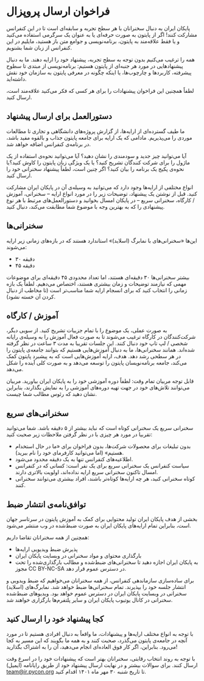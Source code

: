 # فراخوان ارسال پروپزال 
پایکان ایران به دنبال سخنرانان با هر سطح تجربه و سابقه‌ای است تا در این کنفرانس مشارکت کنند! اگر از پایتون به صورت حرفه‌ای یا به عنوان یک سرگرمی استفاده می‌کنید و یا فقط علاقه‌مند به پایتون، برنامه‌نویسی و جوامع متن باز هستید، مایلیم در این کنفرانس از زبان شما بشنویم.

همه را ترغیب می‌کنیم بدون توجه به سطح تجربه، پیشنهاد خود را ارایه دهند. ما به دنبال پیشنهادهایی در مورد هر جنبه‌ای از پایتون هستیم: برنامه‌نویسی از مبتدی تا سطوح پیشرفته، کاربردها و چارچوب‌ها، یا اینکه چگونه در معرفی پایتون به سازمان خود نقش داشته‌اید.

لطفاً همچنین این فراخوان پیشنهادات را برای هر کسی که فکر می‌کنید علاقه‌مند است، ارسال کنید.

## دستورالعمل برای ارسال پیشنهاد

ما طیف گسترده‌ای از ارایه‌ها، از گزارش پروژه‌های دانشگاهی و تجاری تا مطالعات موردی را می‌پذیریم. مادامی که یک ارایه برای جامعه پایتون جذاب و بالقوه مفید باشد، در برنامه‌ی کنفرانس اضافه خواهد شد.

آیا می‌توانید چیز جدید و سودمندی را نشان دهید؟ آیا می‌توانید نحوه‌ی استفاده از یک ماژول را برای شرکت کنندگان تشریح کنید؟ یا یک ویژگی زبان پایتون را کاوش کنید؟یا نحوه‌ی پکیج یک برنامه را بیان کنید؟ اگر چنین است، لطفاً پیشنهاد سخنرانی خود را ارسال کنید.

انواع مختلفی از ارایه‌ها وجود دارد که می‌توانید به وسیله‌ی آن در پایکان ایران مشارکت کنید. قبل از نوشتن یک پیشنهاد، توضیحات زیر را در مورد انواع ارایه – سخنرانی، آموزش / کارگاه، سخنرانی سریع – در پایکان امسال بخوانید و دستورالعمل‌های مرتبط با هر نوع پیشنهادی را که به بهترین وجه با موضوع شما مطابقت می‌کند، دنبال کنید.

## سخنرانی‌ها

این‌ها «سخنرانی‌های با نمابرگ (اسلاید)» استاندارد هستند که در بازه‌های زمانی زیر ارایه می‌شوند:
* ۳۰ دقیقه
* ۴۵ دقیقه

بیشتر سخنرانی‌ها ۳۰ دقیقه‌ای هستند، اما تعداد محدودی ۴۵ دقیقه‌ای برای موضوعات مهمی که نیازمند توضیحات و زمان بیشتری هستند، اختصاص می‌دهیم. لطفاً یک بازه زمانی را انتخاب کنید که برای انسجام ارایه شما مناسب‌تر است (تا مخاطب از دنبال کردن آن خسته نشود).

## آموزش / کارگاه
به صورت عملی، یک موضوع را با تمام جزییات تشریح کنید. از سویی دیگر، شرکت‌کنندگان در کارگاه ترغیب می‌شوند تا به صورت فعال آموزش را به وسیله‌ی رایانه شخصی / لپ تاپ خود دنبال کنند. این جلسات تقریبا به مدت ۳ ساعت در نظر گرفته شده‌اند. همانند سخنرانی‌ها، ما به دنبال آموزش‌هایی هستیم که بتوانند جامعه‌ی پایتون را در هر سطحی رشد دهد. هدف، ارایه آموزش‌هایی است که به پیشبرد پایتون کمک می‌کند، جامعه برنامه‌نویسان پایتون را توسعه می‌دهد و به صورت کلی آینده را شکل می‌دهد.

قابل توجه مربیان تمام وقت: لطفاً دوره آموزشی خود را به پایکان ایران بیاورید. مربیان می‌توانند تلاش‌های خود در جهت تهیه دوره‌های آموزشی را به نمایش بگذارند، بنابراین نشان دهید که رئوس مطالب شما چیست.

## سخنرانی‌های سریع

سخنرانی سریع یک سخنرانی کوتاه است که نباید بیشتر از ۵ دقیقه باشد. شما می‌توانید تقربیا در مورد هر چیزی با در نظر گرفتن ملاحظات زیر صحبت کنید:

* بدون تبلیغات برای محصولات شرکت‌ها، بدون فراخوان برای «ما در حال استخدام هستیم» (اما می‌توانید کارفرمای خود را نام ببرید).
* اطلاعیه‌های کنفرانس تنها به یک دقیقه محدود می‌شود.
* سیاست کنفرانس یک سخنرانی سریع برای یک نفر است: کسانی که در کنفرانس امسال تاکنون سخنرانی سریع ارایه نداده‌اند، اولویت بالاتری دارند.
* کوتاه سخنرانی کنید، هر چه ارایه‌ها کوتاه‌تر باشند، افراد بیشتری می‌توانند سخنرانی کنند.

## توافق‌نامه‌ی انتشار ضبط

بخشی از هدف پایکان ایران تولید محتوایی برای کمک به آموزش پایتون در سرتاسر جهان است، بنابراین تمام ارایه‌های پایکان ایران به صورت ضبط‌شده در وب منتشر می‌شود.

همچنین از همه سخنرانان تقاضا داریم:

* پذیرش ضبط ویدیویی ارایه‌ها
* بارگذاری محتوای و مواد سخنرانی در وبسایت پایکان ایران
* به پایکان ایران اجازه دهید تا سخنرانی‌های ضبط‌شده و مطالب بارگذاری‌شده را تحت مجوز CC BY-NC-SA در دسترس عموم قرار دهد.

برای ساده‌سازی سازماندهی کنفرانس، از همه سخنرانان می‌خواهیم که ضبط ویدویی و انتشار جلسه خود را بپذیرند. تمام سخنرانی‌ها ضبط خواهد شد. نمابرگ‌های (اسلاید) سخنرانی در وبسایت پایکان ایران در دسترس عموم خواهد بود. ویدیوهای ضبط‌شده سخنرانی در کانال یوتیوب پایکان ایران و سایر پلتفرم‌ها بارگزاری خواهند شد.

## کجا پیشنهاد خود را ارسال کنید

با توجه به انواع مختلف ارایه‌ها و پیشنهادات، ما واقعاً به دنبال افرادی هستیم تا در مورد آنچه در جامعه‌ی پایتون می‌گذرد، صحبت کنند و به همه ما بگویند که این مسیر به کجا می‌رود. بنابراین، اگر کار فوق العاده‌ای انجام می‌دهید، آن را به اشتراک بگذارید!

با توجه به روند انتخاب رقابتی، سخنرانان بهتر است که پیشنهادات خود را در اسرع وقت ارسال کنند. برای سوالات بیشتر و در نهایت ارسال پیشنهاد خود از طریق رایانامه (ایمیل) team@ir.pycon.org تا تاریخ شنبه ۳۰ مهر ماه ۱۴۰۱ اقدام کنید.

